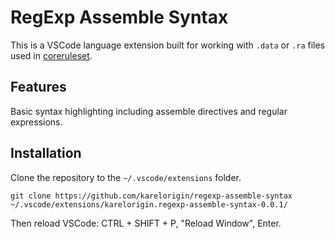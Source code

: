 # RegExp Assemble Syntax

This is a VSCode language extension built for working with `.data` or `.ra` files used in [coreruleset](https://github.com/coreruleset/coreruleset).

## Features

Basic syntax highlighting including assemble directives and regular expressions.

## Installation

Clone the repository to the `~/.vscode/extensions` folder.

```
git clone https://github.com/karelorigin/regexp-assemble-syntax ~/.vscode/extensions/karelorigin.regexp-assemble-syntax-0.0.1/
```

Then reload VSCode: CTRL + SHIFT + P, "Reload Window", Enter.

